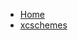 <!-- docs/_sidebar.md -->
- [Home](/)
- [xcschemes](devassistDocs/Tutorials/MapViewTutorial/MapViewTutorial.xcodeproj/xcshareddata/xcschemes/)
